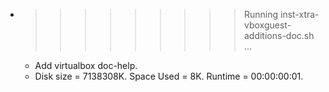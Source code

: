 * >>>>>>>>> Running inst-xtra-vboxguest-additions-doc.sh ...
  * Add virtualbox doc-help.
  * Disk size = 7138308K. Space Used = 8K. Runtime = 00:00:00:01.
